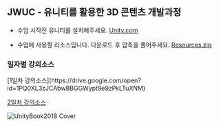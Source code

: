 
<h2>JWUC - 유니티를 활용한 3D 콘텐츠 개발과정</h2>

- 수업 시작전 유니티를 설치해주세요.
[Unity.com](http://www.Unity.com)

- 수업에 사용할 리소스입니다. 다운로드 후 압축을 풀어주세요. 
[Resources.zip](https://drive.google.com/open?id=1HJHKxupcMSqcr4UgZ2gx22OuMA0u1uxW)

<h3> 일자별 강의소스 </h3>
[1일차 강의소스](https://drive.google.com/open?id=1PQ0XL3zJCAbwBBGGWypt9e9zPkLTuXNM)

[2일차 강의소스](https://drive.google.com/open?id=1faAI0DjrXsssO9FcFX_NmzdEQXT74AJ4)

![UnityBook2018 Cover](http://IndieGameMaker.github.io/images/books/unity2018_cover.png)


